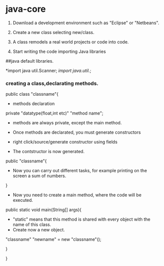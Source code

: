 # java-core

1. Download a development environment such as "Eclipse" or "Netbeans".

2. Create a new class selecting new/class.

3. A class remodels a real world projects or code into code.

4. Start writing the code importing Java libraries

##java default libraries.

*import java util.Scanner;
*import java.util.*;

### creating a class,declarating methods.

public class "classname"{

* methods declaration

private "datatype(float,int etc)" "method name";

* methods are always private, except the main method.

* Once methods are declarated, you must generate constructors

* right click/source/generate constructor using fields

* The contstructor is now generated.

public "classname"{

* Now you can carry out different tasks, for example printing on the screen a sum of numbers.

}

* Now you need to create a main method, where the code will be executed.

 public static void main(String[] args){

* "static" means that this method is shared with every object with the name of this class.
* Create now a new object.

"classname" "newname" = new "classname"();

}

}

  
  
